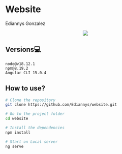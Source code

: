 # Website

Ediannys Gonzalez 

<p align="center">
  <kbd>
<img src="src/assets/picture.gif"></img>
  </kbd>
</p>


## Versions💻
```
node@v18.12.1 
npm@8.19.2
Angular CLI 15.0.4
```

## How to use?

```bash
# Clone the repository
git clone https://github.com/Ediannys/website.git

# Go to the project folder
cd website

# Install the dependencies
npm install

# Start on Local server
ng serve
```

